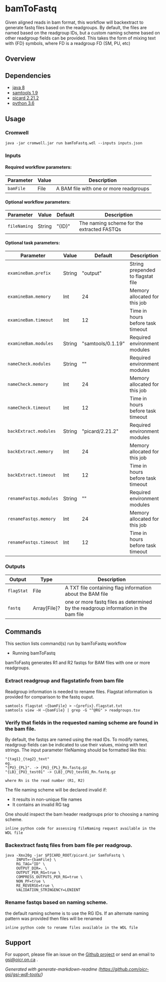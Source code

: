 # bamToFastq

Given aligned reads in bam format, this workflow will backextract to generate fastq files based on the readgroups.  By default, the files are named based on the readgroup IDs, but a custom naming scheme based on other readgroup fields can be provided.  This takes the form of mixing text with {FD} symbols, where FD is a readgroup FD (SM, PU, etc)

## Overview

## Dependencies

* [java 8](https://www.java.com/en/download/manual.jsp)
* [samtools 1.9](https://github.com/samtools/samtools/archive/0.1.19.tar.gz)
* [picard 2.21.2](https://broadinstitute.github.io/picard/command-line-overview.html)
* [python 3.6](https://www.python.org/downloads/)


## Usage

### Cromwell
```
java -jar cromwell.jar run bamToFastq.wdl --inputs inputs.json
```

### Inputs

#### Required workflow parameters:
Parameter|Value|Description
---|---|---
`bamFile`|File|A BAM file with one or more readgroups


#### Optional workflow parameters:
Parameter|Value|Default|Description
---|---|---|---
`fileNaming`|String|"{ID}"|The naming scheme for the extracted FASTQs


#### Optional task parameters:
Parameter|Value|Default|Description
---|---|---|---
`examineBam.prefix`|String|"output"|String prepended to flagstat file
`examineBam.memory`|Int|24|Memory allocated for this job
`examineBam.timeout`|Int|12|Time in hours before task timeout
`examineBam.modules`|String|"samtools/0.1.19"|Required environment modules
`nameCheck.modules`|String|""|Required environment modules
`nameCheck.memory`|Int|24|Memory allocated for this job
`nameCheck.timeout`|Int|12|Time in hours before task timeout
`backExtract.modules`|String|"picard/2.21.2"|Required environment modules
`backExtract.memory`|Int|24|Memory allocated for this job
`backExtract.timeout`|Int|12|Time in hours before task timeout
`renameFastqs.modules`|String|""|Required environment modules
`renameFastqs.memory`|Int|24|Memory allocated for this job
`renameFastqs.timeout`|Int|12|Time in hours before task timeout


### Outputs

Output | Type | Description
---|---|---
`flagStat`|File|A TXT file containing flag information about the BAM file
`fastq`|Array[File]?|one or more fastq files as determined by the readgroup information in the bam file


## Commands
 This section lists command(s) run by bamToFastq workflow
 
 * Running bamToFastq
 
 bamToFastq generates R1 and R2 fastqs for BAM files with one or more readgroups.
 
 ### Extract readgroup and flagstatinfo from bam file
 Readgroup information is needed to rename files.  Flagstat information is provided for comparison to the fastq ouput.
 
 ```
 samtools flagstat ~{bamFile} > ~{prefix}.flagstat.txt
 samtools view -H ~{bamFile} | grep -G "^@RG" > readgroups.tsv
 
 ```
 
 ### Verify that fields in the requested naming scheme are found in the bam file.
 By default, the fastqs are named using the read IDs. To modify names, readgroup fields can be indicated to use their values, mixing with text strings. The input parameter fileNaming should be formatted like this:
 
 ```
 "{tag1}_{tag2}_text"
 eg.
 "{PU}_{PL}". -> {PU}_{PL}_Rn.fastq.gz
 "{LB}_{PU}_test01" -> {LB}_{PU}_test01_Rn.fastq.gz
 
 where Rn is the read number (R1, R2)
 ```
 
 The file naming scheme will be declared invalid if:
 - It results in non-unique file names
 - It contains an invalid RG tag
 
 One should inspect the bam header readgroups prior to choosing a naming scheme.
 
 ```
 inline python code for assessing fileNaming request available in the WDL file
 
 ```
 ### Backextract fastq files from bam file per readgroup.
 ```
 java -Xmx20g -jar $PICARD_ROOT/picard.jar SamToFastq \
      INPUT=~{bamFile} \
      RG_TAG="ID" \
      OUTPUT_DIR=. \
      OUTPUT_PER_RG=true \
      COMPRESS_OUTPUTS_PER_RG=true \
      NON_PF=true \
      RE_REVERSE=true \
      VALIDATION_STRINGENCY=LENIENT
 
 ```
 
 ### Rename fastqs based on naming scheme.
 the default naming scheme is to use the RG IDs.  If an alternate naming pattern was provided then files will be renamed
 
 ```
 inline python code to rename files available in the WDL file
 
 ```
 ## Support

For support, please file an issue on the [Github project](https://github.com/oicr-gsi) or send an email to gsi@oicr.on.ca .

_Generated with generate-markdown-readme (https://github.com/oicr-gsi/gsi-wdl-tools/)_
